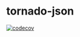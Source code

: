 # tornado-json
[![codecov](https://codecov.io/gh/sugarush/tornado-json/branch/master/graph/badge.svg)](https://codecov.io/gh/sugarush/tornado-json)
